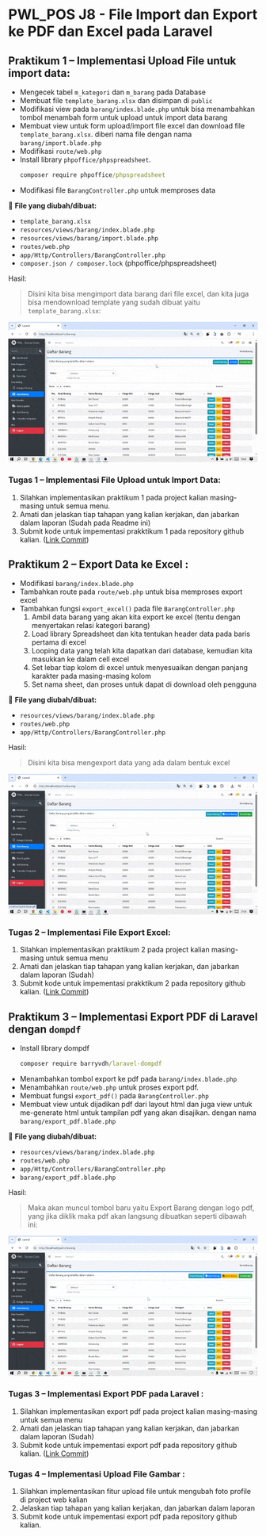 # PWL_POS J8 - File Import dan Export ke PDF dan Excel pada Laravel

## Praktikum 1 – Implementasi Upload File untuk import data:  
- Mengecek tabel `m_kategori` dan `m_barang` pada Database 
- Membuat file `template_barang.xlsx` dan disimpan di `public`
- Modifikasi view pada `barang/index.blade.php` untuk bisa menambahkan tombol menambah form untuk upload untuk import data barang 
- Membuat view untuk form upload/import file excel dan download file 
`template_barang.xlsx`. diberi nama file dengan nama `barang/import.blade.php`
- Modifikasi `route/web.php`
- Install library `phpoffice/phpspreadsheet`.
    ```cmd
    composer require phpoffice/phpspreadsheet
    ```
- Modifikasi file `BarangController.php` untuk memproses data 

📌 **File yang diubah/dibuat:**
- `template_barang.xlsx`
- `resources/views/barang/index.blade.php`
- `resources/views/barang/import.blade.php`
- `routes/web.php`
- `app/Http/Controllers/BarangController.php`
- `composer.json / composer.lock` (phpoffice/phpspreadsheet)

Hasil:<br>

> Disini kita bisa mengimport data barang dari file excel, dan kita juga bisa mendownload template yang sudah dibuat yaitu `template_barang.xlsx`:

![gif](img/P1.gif)

### Tugas 1 – Implementasi File Upload untuk Import Data:
1. Silahkan implementasikan praktikum 1 pada project kalian masing-masing untuk semua menu.
2. Amati dan jelaskan tiap tahapan yang kalian kerjakan, dan jabarkan dalam laporan (Sudah pada Readme ini)
3. Submit kode untuk impementasi prakktikum 1 pada repository github kalian. ([Link Commit](https://github.com/JihaR15/WEBLNJTLARAVEL10/commits/main/Minggu%208/PWL_POS))

## Praktikum 2 – Export Data ke Excel :
- Modifikasi `barang/index.blade.php`
- Tambahkan route pada `route/web.php` untuk bisa memproses export excel
- Tambahkan fungsi `export_excel()` pada file `BarangController.php`
    1. Ambil data barang yang akan kita export ke excel (tentu dengan menyertakan relasi kategori barang) 
    2. Load library Spreadsheet dan kita tentukan header data pada baris pertama di excel 
    3. Looping data yang telah kita dapatkan dari database, kemudian kita masukkan ke dalam cell excel
    4. Set lebar tiap kolom di excel untuk menyesuaikan dengan panjang karakter pada masing-masing kolom
    5. Set nama sheet, dan proses untuk dapat di download oleh pengguna

📌 **File yang diubah/dibuat:**
- `resources/views/barang/index.blade.php`
- `routes/web.php`
- `app/Http/Controllers/BarangController.php`

Hasil:<br>

> Disini kita bisa mengexport data yang ada dalam bentuk excel

![gif](img/P2.gif)

### Tugas 2 – Implementasi File Export Excel: 
1. Silahkan implementasikan praktikum 2 pada project kalian masing-masing untuk semua 
menu 
2. Amati dan jelaskan tiap tahapan yang kalian kerjakan, dan jabarkan dalam laporan (Sudah)
3. Submit kode untuk impementasi prakktikum 2 pada repository github kalian. ([Link Commit](https://github.com/JihaR15/WEBLNJTLARAVEL10/commits/main/Minggu%208/PWL_POS))

## Praktikum 3 – Implementasi Export PDF di Laravel dengan `dompdf`
- Install library dompdf
    ```cmd
    composer require barryvdh/laravel-dompdf
    ```
- Menambahkan tombol export ke pdf pada `barang/index.blade.php` 
- Menambahkan `route/web.php` untuk proses export pdf.
- Membuat fungsi `export_pdf()` pada `BarangController.php`
- Membuat view untuk dijadikan pdf dari layout html dan juga view untuk me-generate html untuk tampilan pdf yang akan disajikan. dengan nama `barang/export_pdf.blade.php`

📌 **File yang diubah/dibuat:**
- `resources/views/barang/index.blade.php`
- `routes/web.php`
- `app/Http/Controllers/BarangController.php`
- `barang/export_pdf.blade.php`

Hasil:<br>

> Maka akan muncul tombol baru yaitu Export Barang dengan logo pdf, yang jika diklik maka pdf akan langsung dibuatkan seperti dibawah ini:

![gif](img/P3.gif)


### Tugas 3 – Implementasi Export PDF pada Laravel :
1. Silahkan implementasikan export pdf pada project kalian masing-masing untuk semua menu 
2. Amati dan jelaskan tiap tahapan yang kalian kerjakan, dan jabarkan dalam laporan (Sudah)
3. Submit kode untuk impementasi export pdf pada repository github kalian. ([Link Commit](https://github.com/JihaR15/WEBLNJTLARAVEL10/commits/main/Minggu%208/PWL_POS))


### Tugas 4 – Implementasi Upload File Gambar :
1. Silahkan implementasikan fitur upload file untuk mengubah foto profile di project web kalian 
2. Jelaskan tiap tahapan yang kalian kerjakan, dan jabarkan dalam laporan 
3. Submit kode untuk impementasi export pdf pada repository github kalian. 

<!-- ([Link Commit](https://github.com/JihaR15/WEBLNJTLARAVEL10/commits/main/Minggu%208/PWL_POS)) -->
